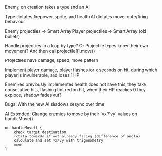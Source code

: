 Enemy, on creation takes a type and an AI

Type dictates firepower, sprite, and health
AI dictates move route/firing behaviour

Enemy projectiles -> Smart Array
Player projectiles -> Smart Array (old bullets)

Handle projectiles in a loop by type? Or Projectile types know their own movement? And then call projectile[i].move()

Projectiles have damage, speed, move pattern


Implement player damage, player flashes for x seconds on hit, during which player is invulnerable, and loses 1 HP

Enemikes previously implemented health does not have this, they take consecutive hits, flashing tint.red on hit, when their HP reaches 0 they explode, shadow fades out?

Bugs:
With the new AI shadows desync over time

AI Extended:
Change enemies to move by their 'vx'/'vy' values on handleMove()
```
on handleMove() {
    check target destination
    rotate towards if not already facing (difference of angle)
    calculate and set vx/vy with trigonometry
    move
}
```
